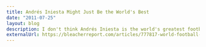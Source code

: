 ```yaml
---
title: Andrés Iniesta Might Just Be the World's Best
date: "2011-07-25"
layout: blog
description: I don't think Andrés Iniesta is the world's greatest footballer; Lionel Messi is. This article merely offers reasons why an argument can be made that the Barcelona midfielder is the best player in the world.
externalUrl: https://bleacherreport.com/articles/777817-world-football-five-reasons-why-andrs-iniesta-might-just-be-the-worlds-best
---
```



